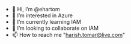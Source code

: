 - 👋 Hi, I’m @ehartom
- 👀 I’m interested in Azure
- 🌱 I’m currently learning IAM
- 💞️ I’m looking to collaborate on IAM
- 📫 How to reach me "harish.tomar@live.com"

<!---
ehartom/ehartom is a ✨ special ✨ repository because its `README.md` (this file) appears on your GitHub profile.
You can click the Preview link to take a look at your changes.
--->
